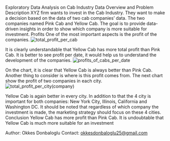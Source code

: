 Exploratory Data Analysis on Cab Industry Data
Overview and Problem Description
	XYZ firm wants to invest in the Cab Industry. They want to make a decision based on the data of two cab companies’ data. The two companies named Pink Cab and Yellow Cab. 
The goal is to provide data-driven insights in order to show which company is more suitable for investment.
Profits
	One of the most important aspects is the profit of the companies. 
 ![total_profit_per_cab](https://github.com/okkesd/Cab-Industry-Analysis-for-Investment/assets/110696706/4c9d7d93-5ef6-4fee-9fba-4bfc19ed2853)


 It is clearly understandable that Yellow Cab has more total profit than Pink Cab. It is better to see profit per date, it would help us to understand the development of the companies.
 ![profits_of_cabs_per_date](https://github.com/okkesd/Cab-Industry-Analysis-for-Investment/assets/110696706/3d138f5a-448e-4bff-ad06-11ad4ee04391)

	
 On the chart, it is clear that Yellow Cab is always better than Pink Cab. Another thing to consider is where is this profit comes from. The next chart show the profit of two companies in each city.
 ![total_profit_per_city(company)](https://github.com/okkesd/Cab-Industry-Analysis-for-Investment/assets/110696706/0c145a98-69ec-4ebe-83c0-f94bcf4ecad4)


 Yellow Cab is again better in every city. In addition to that the 4 city is important for both companies: New York City, Illinois, California and Washington DC. It should be noted that regardless of which company the investment is made, the marketing strategy should focus on these 4 cities.
Conclusion
	Yellow Cab has more profit than Pink Cab. It is undoubtable that Yellow Cab is much more suitable for an investment



Author: Okkes Donbaloglu
Contact: okkesdonbaloglu25@gmail.com
